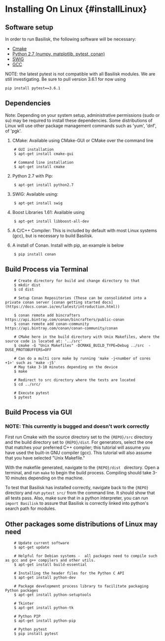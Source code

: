 # Installing On Linux {#installLinux}


## Software setup

In order to run Basilisk, the following software will be necessary:

* [Cmake](https://cmake.org/)
* [Python 2.7 (numpy, matplotlib, pytest, conan)](https://www.python.org/downloads/mac-osx/)
* [SWIG](http://www.swig.org/)
* [GCC](https://gcc.gnu.org/)

NOTE: the latest pytest is not compatible with all Basilisk modules. We are still investigating.  Be sure to pull version 3.6.1 for now using
```
pip install pytest==3.6.1
```


## Dependencies


Note: Depending on your system setup, administrative permissions (sudo or su) may be required to install these dependencies. Some distributions of Linux will use other package management commands such as 'yum', 'dnf', of 'pgk'. 


1. CMake: Available using CMake-GUI or CMake over the command line
```
	# GUI installation
    $ apt-get install cmake-gui
    
    # Command line installation
    $ apt-get install cmake
```

2. Python 2.7 with Pip:
```
    $ apt-get install python2.7
```

3. SWIG: Available using:
```
    $ apt-get install swig
```

4. Boost Libraries 1.61: Available using
```
    $ apt-get install libboost-all-dev
```

5. A C/C++ Compiler: This is included by default with most Linux systems (gcc), but is necessary to build Basilisk.

6. A install of Conan. Install with pip, an example is below
```
    $ pip install conan
```


## Build Process via Terminal


```
    # Create directory for build and change directory to that
    $ mkdir dist
    $ cd dist

    # Setup Conan Repositories (These can be consolidated into a private conan server [conan getting started docs](https://docs.conan.io/en/latest/introduction.html))

    $ conan remote add bincrafters https://api.bintray.com/conan/bincrafters/public-conan
    $ conan remote add conan-community https://api.bintray.com/conan/conan-community/conan

    # CMake here in the build directory with Unix Makefiles, where the source code is located at: '../src'
    $ cmake -G "Unix Makefiles" -DCMAKE_BUILD_TYPE=Debug ../src  -DUSE_PROTOBUFFERS=OFF

    # Can do a multi core make by running 'make -j<number of cores +1>' such as 'make -j5'
    # May take 3-10 minutes depending on the device
    $ make

    # Redirect to src directory where the tests are located
    $ cd ../src/

    # Execute pytest
    $ pytest
```




## Build Process via GUI

### NOTE: This currently is bugged and doesn't work correctly

First run Cmake with the source directory set to the `{REPO}/src` directory and the build directory set to `{REPO}/dist`. For generators, select the one that matches your preferred C++ compiler; this tutorial will assume you have used the built-in GNU compiler (gcc). This tutorial will also assume that you have selected "Unix Makefile."

With the makefile generated, navigate to the `{REPO}/dist ` directory. Open a terminal, and run `make` to begin the build process. Compiling should take 3-10 minutes depending on the machine.

To test that Basilisk has installed correctly, navigate back to the `{REPO}` directory and run `pytest src/` from the command line. It should show that all tests pass. Also, make sure that in a python interpreter, you can run `import Basilisk` to assure that Basilisk is correctly linked into python's search path for modules.



## Other packages some distributions of Linux may need

```
    # Update current software
    $ apt-get update

    # Helpful for Debian systems -  all packages need to compile such as gcc and g++ compilers and other utils.
    $ apt-get install build-essential

    # Installing the header files for the Python C API
    $ apt-get install python-dev 

    # Package development process library to facilitate packaging Python packages
    $ apt-get install python-setuptools

    # Tkinter
    $ apt-get install python-tk 

    # Python PIP
    $ apt-get install python-pip

    # Python pytest
    $ pip install pytest
```
